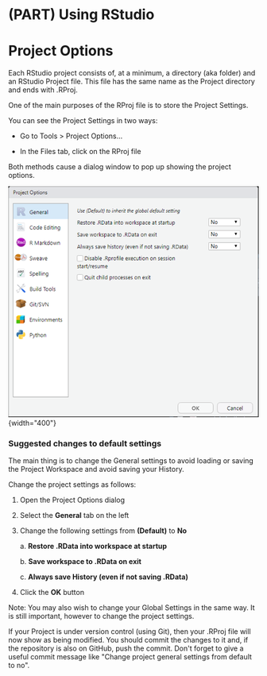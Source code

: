 # (PART) Using RStudio

# Project Options

Each RStudio project consists of, at a minimum, a directory (aka folder) and an RStudio Project file. This file has the same name as the Project directory and ends with .RProj.

One of the main purposes of the RProj file is to store the Project Settings.

You can see the Project Settings in two ways:

-   Go to Tools \> Project Options...

-   In the Files tab, click on the RProj file

Both methods cause a dialog window to pop up showing the project options.

![Project Options dialog](screenshots/project-options.PNG "Project Options dialog"){width="400"}

### Suggested changes to default settings

The main thing is to change the General settings to avoid loading or saving the Project Workspace and avoid saving your History.

Change the project settings as follows:

1.  Open the Project Options dialog

2.  Select the **General** tab on the left

3.  Change the following settings from **(Default)** to **No**

    a.  **Restore .RData into workspace at startup**

    b.  **Save workspace to .RData on exit**

    c.  **Always save History (even if not saving .RData)**

4.  Click the **OK** button

Note: You may also wish to change your Global Settings in the same way. It is still important, however to change the project settings.

If your Project is under version control (using Git), then your .RProj file will now show as being modified. You should commit the changes to it and, if the repository is also on GitHub, push the commit. Don't forget to give a useful commit message like "Change project general settings from default to no".
